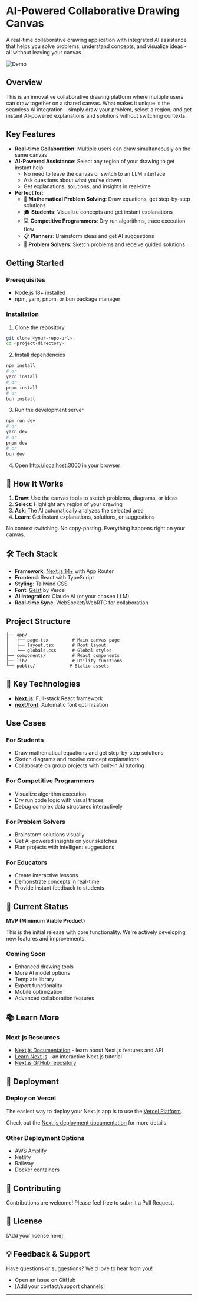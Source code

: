 # AI-Powered Collaborative Drawing Canvas

A real-time collaborative drawing application with integrated AI assistance that helps you solve problems, understand concepts, and visualize ideas - all without leaving your canvas.

![Demo](screen-capture.gif)

## Overview

This is an innovative collaborative drawing platform where multiple users can draw together on a shared canvas. What makes it unique is the seamless AI integration - simply draw your problem, select a region, and get instant AI-powered explanations and solutions without switching contexts.

##  Key Features

- **Real-time Collaboration**: Multiple users can draw simultaneously on the same canvas
- **AI-Powered Assistance**: Select any region of your drawing to get instant help
  - No need to leave the canvas or switch to an LLM interface
  - Ask questions about what you've drawn
  - Get explanations, solutions, and insights in real-time
- **Perfect for**:
  - 📐 **Mathematical Problem Solving**: Draw equations, get step-by-step solutions
  - 🎓 **Students**: Visualize concepts and get instant explanations
  - 💻 **Competitive Programmers**: Dry run algorithms, trace execution flow
  - 📋 **Planners**: Brainstorm ideas and get AI suggestions
  - 🧠 **Problem Solvers**: Sketch problems and receive guided solutions

##  Getting Started

### Prerequisites

- Node.js 18+ installed
- npm, yarn, pnpm, or bun package manager

### Installation

1. Clone the repository
```bash
git clone <your-repo-url>
cd <project-directory>
```

2. Install dependencies
```bash
npm install
# or
yarn install
# or
pnpm install
# or
bun install
```

3. Run the development server
```bash
npm run dev
# or
yarn dev
# or
pnpm dev
# or
bun dev
```

4. Open [http://localhost:3000](http://localhost:3000) in your browser

## 🎨 How It Works

1. **Draw**: Use the canvas tools to sketch problems, diagrams, or ideas
2. **Select**: Highlight any region of your drawing
3. **Ask**: The AI automatically analyzes the selected area
4. **Learn**: Get instant explanations, solutions, or suggestions

No context switching. No copy-pasting. Everything happens right on your canvas.

## 🛠️ Tech Stack

- **Framework**: [Next.js 14+](https://nextjs.org) with App Router
- **Frontend**: React with TypeScript
- **Styling**: Tailwind CSS
- **Font**: [Geist](https://vercel.com/font) by Vercel
- **AI Integration**: Claude AI (or your chosen LLM)
- **Real-time Sync**: WebSocket/WebRTC for collaboration

##  Project Structure

```
├── app/
│   ├── page.tsx         # Main canvas page
│   ├── layout.tsx       # Root layout
│   └── globals.css      # Global styles
├── components/          # React components
├── lib/                 # Utility functions
└── public/             # Static assets
```

## 🔧 Key Technologies

- **[Next.js](https://nextjs.org/docs)**: Full-stack React framework
- **[next/font](https://nextjs.org/docs/app/building-your-application/optimizing/fonts)**: Automatic font optimization

##  Use Cases

### For Students
- Draw mathematical equations and get step-by-step solutions
- Sketch diagrams and receive concept explanations
- Collaborate on group projects with built-in AI tutoring

### For Competitive Programmers
- Visualize algorithm execution
- Dry run code logic with visual traces
- Debug complex data structures interactively

### For Problem Solvers
- Brainstorm solutions visually
- Get AI-powered insights on your sketches
- Plan projects with intelligent suggestions

### For Educators
- Create interactive lessons
- Demonstrate concepts in real-time
- Provide instant feedback to students

## 🚧 Current Status

**MVP (Minimum Viable Product)**

This is the initial release with core functionality. We're actively developing new features and improvements.

### Coming Soon
- Enhanced drawing tools
- More AI model options
- Template library
- Export functionality
- Mobile optimization
- Advanced collaboration features

## 📚 Learn More

### Next.js Resources
- [Next.js Documentation](https://nextjs.org/docs) - learn about Next.js features and API
- [Learn Next.js](https://nextjs.org/learn) - an interactive Next.js tutorial
- [Next.js GitHub repository](https://github.com/vercel/next.js)

## 🚀 Deployment

### Deploy on Vercel

The easiest way to deploy your Next.js app is to use the [Vercel Platform](https://vercel.com/new?utm_medium=default-template&filter=next.js&utm_source=create-next-app&utm_campaign=create-next-app-readme).

Check out the [Next.js deployment documentation](https://nextjs.org/docs/app/building-your-application/deploying) for more details.

### Other Deployment Options
- AWS Amplify
- Netlify
- Railway
- Docker containers

## 🤝 Contributing

Contributions are welcome! Please feel free to submit a Pull Request.

## 📄 License

[Add your license here]

## 💡 Feedback & Support

Have questions or suggestions? We'd love to hear from you!

- Open an issue on GitHub
- [Add your contact/support channels]

---

